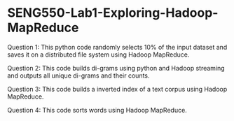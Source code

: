 # SENG550-Lab1-Exploring-Hadoop-MapReduce

Question 1: This python code randomly selects 10% of the input dataset and saves it on a distributed file system using Hadoop MapReduce. 

Question 2: This code builds di-grams using python and Hadoop streaming and outputs all unique di-grams and their counts.

Question 3: This code builds a inverted index of a text corpus using Hadoop MapReduce. 

Question 4: This code sorts words using Hadoop MapReduce. 

